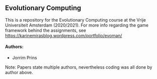 ## Evolutionary Computing
This is a repository for the Evolutionary Computing course at the Vrije Universiteit Amsterdam (2020/2021). For more info regarding the game framework behind the assignments, see https://karinemirasblog.wordpress.com/portfolio/evoman/

#### Authors:
- Jorrim Prins

Note: Papers state multiple authors, nevertheless coding was all done by author above.

